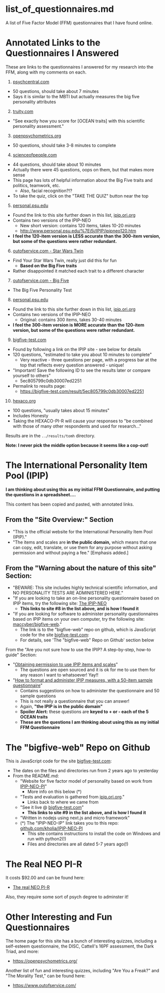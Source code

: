 
# list_of_questionnaires.md

A list of Five Factor Model (FFM) questionnaires that I have found online.

# Annotated Links to the Questionnaires I Answered

These are links to the questionnaires I answered for my research into the FFM, along with my comments on each.

1. [psychcentral.com](https://psychcentral.com/personality-test/start.php)
-  50 questions, should take about 7 minutes
-  Says it is similar to the MBTI but actually measures the big five personality attributes

2. [truity.com](https://www.truity.com/test/big-five-personality-test)
-  "See exactly how you score for [OCEAN traits] with this scientific personality assessment."

3. [openpsychometrics.org](https://openpsychometrics.org/tests/IPIP-BFFM/)
-  50 questions, should take 3-8 minutes to complete

4. [scienceofpeople.com](https://www.scienceofpeople.com/personality/#personality-test)
-  44 questions, should take about 10 minutes
-  Actually there were 45 questions, oops on them, but that makes more sense
-  This page has lots of helpful information about the Big Five traits and politics, teamwork, etc.
   -  Also, facial recognition?!?
-  To take the quiz, click on the "TAKE THE QUIZ" button near the top

5. [personal.psu.edu](http://www.personal.psu.edu/%7Ej5j/IPIP/)
-  Found the link to this site further down in this list, [ipip.ori.org](https://ipip.ori.org/New_IPIP-50-item-scale.htm)
-  Contains two versions of the IPIP-NEO
   -  New short version: contains 120 items, takes 10-20 minutes
     -  http://www.personal.psu.edu/%7Ej5j/IPIP/ipipneo120.htm
-  **I feel the 120-item version is LESS accurate than the 300-item version, but some of the questions were rather redundant.**
6. [outofservice.com - Star Wars Twin](https://www.outofservice.com/starwars/)
-  Find Your Star Wars Twin, really just did this for fun
   -  **Based on the Big Five traits**
-  Rather disappointed it matched each trait to a different character
7. [outofservice.com - Big Five](https://www.outofservice.com/bigfive/)
-  The Big Five Personality Test
8. [personal.psu.edu](http://www.personal.psu.edu/%7Ej5j/IPIP/)
-  Found the link to this site further down in this list, [ipip.ori.org](https://ipip.ori.org/New_IPIP-50-item-scale.htm)
-  Contains two versions of the IPIP-NEO
   -  Original: contains 300 items, takes 30-40 minutes
-  **I feel the 300-item version is MORE accurate than the 120-item version, but some of the questions were rather redundant.**
9. [bigfive-test.com](https://bigfive-test.com/)
-  Found by following a link on the IPIP site - see below for details
-  120 questions, "estimated to take you about 10 minutes to complete"
   -  Very reactive - three questions per page, with a progress bar at the top that reflects every question answered - unique!
-  "Important!  Save the following ID to see the results later or compare yourself to others"
   -  5ec805799c0db30007ed2251
-  Permalink to results page:
   -  https://bigfive-test.com/result/5ec805799c0db30007ed2251
10. [hexaco.org](http://hexaco.org/hexaco-online)
- 100 questions, "usually takes about 15 minutes"
- Includes Honesty
- Taking the HEXACO-PI-R will cause your responses to "be combined with those of many other respondents and used for research..."

Results are in the `../results/tomh` directory.

**Note: I never pick the middle option because it seems like a cop-out!**

# The International Personality Item Pool (IPIP)

**I am thinking about using this as my initial FFM Questionnaire, and putting the questions in a spreadsheet....**

This content has been copied and pasted, with annotated links.

## From the "Site Overview:" Section

- "This is the official website for the International Personality Item Pool (IPIP)."
- "The items and scales are **in the public domain,** which means that one can copy, edit, translate, or use them for any purpose without asking permission and without paying a fee."  [Emphasis added.]

## From the "Warning about the nature of this site" Section:

- "BEWARE: This site includes highly technical scientific information, and NO PERSONALITY TESTS ARE ADMINISTERED HERE."
- "If you are looking to take an on-line personality questionnaire based on IPIP items, try the following site: [The IPIP-NEO](http://www.personal.psu.edu/~j5j/IPIP/)
  - **This links to site #8 in the list above, and is how I found it**
- "If you are looking for software to administer personality questionnaires based on IPIP items on your own computer, try the following site: [maccyber/bigfive-web](https://github.com/Alheimsins/bigfive-web)."
  - The link is to the "bigfive-web" repo on github, which is JavaScript code for the site [bigfive-test.com](https://bigfive-test.com/):
  - For details, see 'The "bigfive-web" Repo on Github' section below

From the "Are you not sure how to use the IPIP? A step-by-step, how-to guide" Section:

- "[Obtaining permission to use IPIP items and scales](https://ipip.ori.org/newPermission.htm)"
  - The questions are open sourced and it is ok for me to use them for any reason I want to whatsoever!  Yay!!
- "[How to format and administer IPIP measures, with a 50-item sample questionnaire](https://ipip.ori.org/New_IPIP-50-item-scale.htm)"
  - Contains suggestions on how to administer the questionnaire and 50 sample questions
  - This is not really a questionnaire that you can answer!
  - Again, **"the IPIP is in the public domain"**
  - **Spoiler Alert:** these questions are **keyed to + or - each of the 5 OCEAN traits**
  - **These are the questions I am thinking about using this as my initial FFM Questionnaire**

# The "bigfive-web" Repo on Github

This is JavaScript code for the site [bigfive-test.com](https://bigfive-test.com/):

- The dates on the files and directories run from 2 years ago to yesterday
- From the README.md:
  - "Website for five factor model of personality based on work from [IPIP-NEO-PI](https://github.com/kholia/IPIP-NEO-PI)"
    - More info on this below (*)
  - "Tests and evaluation is gathered from [ipip.ori.org](http://ipip.ori.org/)."
    - Links back to where we came from
  - "See it live @ [bigfive-test.com](https://bigfive-test.com/)"
    - **This links to site #9 in the list above, and is how I found it**
  - "Written in nodejs using next.js and micro framework"
  - (*) The "IPIP-NEO-IP" link takes you to this repo: [github.com/kholia/IPIP-NEO-PI](https://github.com/kholia/IPIP-NEO-PI)
    - This site contains instructions to install the code on Windows and run with python2(!)
    - Files and directories are all dated 5-7 years ago(!)

# The Real NEO PI-R

It costs $92.00 and can be found here:

- [The real NEO PI-R](https://www.parinc.com/Products/Pkey/276)

Also, they require some sort of psych degree to adminster it!

# Other Interesting and Fun Questionnaires

The home page for this site has a bunch of interesting quizzes, including a self-esteem questionnaire,
the DISC, Cattell's 16PF assessment, the Dark Triad, and more:

- https://openpsychometrics.org/

Another list of fun and interesting quizzes, including "Are You a Freak?" and "The Morality Test," can be found here:

- https://www.outofservice.com/

